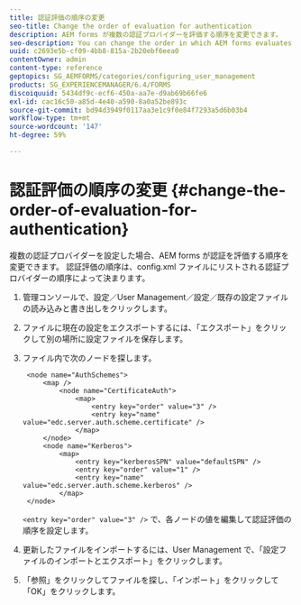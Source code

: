 ```yaml
---
title: 認証評価の順序の変更
seo-title: Change the order of evaluation for authentication
description: AEM forms が複数の認証プロバイダーを評価する順序を変更できます。
seo-description: You can change the order in which AEM forms evaluates multiple authentication providers.
uuid: c2693e5b-cf09-4bb8-815a-2b20ebf6eea0
contentOwner: admin
content-type: reference
geptopics: SG_AEMFORMS/categories/configuring_user_management
products: SG_EXPERIENCEMANAGER/6.4/FORMS
discoiquuid: 5434df9c-ecf6-450a-aa7e-d9ab69b66fe6
exl-id: cac16c50-a85d-4e40-a590-8a0a52be893c
source-git-commit: bd94d3949f0117aa3e1c9f0e84f7293a5d6b03b4
workflow-type: tm+mt
source-wordcount: '147'
ht-degree: 59%

---
```


# 認証評価の順序の変更 {#change-the-order-of-evaluation-for-authentication}

複数の認証プロバイダーを設定した場合、AEM forms が認証を評価する順序を変更できます。 認証評価の順序は、config.xml ファイルにリストされる認証プロバイダーの順序によって決まります。

1. 管理コンソールで、設定／User Management／設定／既存の設定ファイルの読み込みと書き出しをクリックします。
1. ファイルに現在の設定をエクスポートするには、「エクスポート」をクリックして別の場所に設定ファイルを保存します。
1. ファイル内で次のノードを探します。

   ```as3
    <node name="AuthSchemes"> 
        <map />  
            <node name="CertificateAuth"> 
                <map> 
                    <entry key="order" value="3" />  
                    <entry key="name" value="edc.server.auth.scheme.certificate" />  
                </map> 
        </node> 
        <node name="Kerberos"> 
            <map> 
                <entry key="kerberosSPN" value="defaultSPN" />  
                <entry key="order" value="1" />  
                <entry key="name" value="edc.server.auth.scheme.kerberos" />  
            </map> 
    </node>
   ```

   `<entry key="order" value="3" />` で、各ノードの値を編集して認証評価の順序を設定します。

1. 更新したファイルをインポートするには、User Management で、「設定ファイルのインポートとエクスポート」をクリックします。
1. 「参照」をクリックしてファイルを探し、「インポート」をクリックして「OK」をクリックします。
